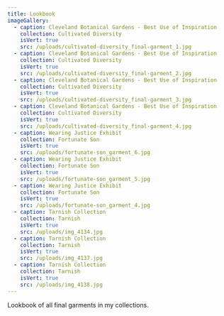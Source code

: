 ```yaml
---
title: Lookbook
imageGallery:
  - caption: Cleveland Botanical Gardens - Best Use of Inspiration
    collection: Cultivated Diversity
    isVert: true
    src: /uploads/cultivated-diversity_final-garment_1.jpg
  - caption: Cleveland Botanical Gardens - Best Use of Inspiration
    collection: Cultivated Diversity
    isVert: true
    src: /uploads/cultivated-diversity_final-garment_2.jpg
  - caption: Cleveland Botanical Gardens - Best Use of Inspiration
    collection: Cultivated Diversity
    isVert: true
    src: /uploads/cultivated-diversity_final-garment_3.jpg
  - caption: Cleveland Botanical Gardens - Best Use of Inspiration
    collection: Cultivated Diversity
    isVert: true
    src: /uploads/cultivated-diversity_final-garment_4.jpg
  - caption: Wearing Justice Exhibit
    collection: Fortunate Son
    isVert: true
    src: /uploads/fortunate-son_garment_6.jpg
  - caption: Wearing Justice Exhibit
    collection: Fortunate Son
    isVert: true
    src: /uploads/fortunate-son_garment_5.jpg
  - caption: Wearing Justice Exhibit
    collection: Fortunate Son
    isVert: true
    src: /uploads/fortunate-son_garment_4.jpg
  - caption: Tarnish Collection
    collection: Tarnish
    isVert: true
    src: /uploads/img_4134.jpg
  - caption: Tarnish Collection
    collection: Tarnish
    isVert: true
    src: /uploads/img_4137.jpg
  - caption: Tarnish Collection
    collection: Tarnish
    isVert: true
    src: /uploads/img_4138.jpg
---
```

Lookbook of all final garments in my collections.
